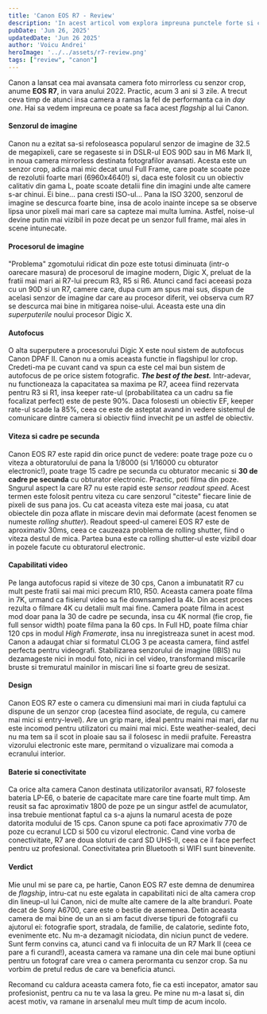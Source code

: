 ```yaml
---
title: 'Canon EOS R7 - Review'
description: 'In acest articol vom explora impreuna punctele forte si cele slabe ale camerei Canon EOS R7'
pubDate: 'Jun 26, 2025'
updatedDate: 'Jun 26 2025'
author: 'Voicu Andrei'
heroImage: '../../assets/r7-review.png'
tags: ["review", "canon"]
---
```


Canon a lansat cea mai avansata camera foto mirrorless cu senzor crop, anume **EOS R7**, in vara anului 2022. Practic, acum 3 ani si 3 zile. A trecut ceva timp de atunci insa camera a ramas la fel de performanta ca in *day one*. Hai sa vedem impreuna ce poate sa faca acest *flagship* al lui Canon.

#### Senzorul de imagine

Canon nu a ezitat sa-si refoloseasca popularul senzor de imagine de 32.5 de megapixeli, care se regaseste si in DSLR-ul EOS 90D sau in M6 Mark II, in noua camera mirrorless destinata fotografilor avansati. Acesta este un senzor crop, adica mai mic decat unul Full Frame, care poate scoate poze de rezolutii foarte mari (6960x4640!) si, daca este folosit cu un obiectiv calitativ din gama L, poate scoate detalii fine din imagini unde alte camere s-ar chinui. Ei bine... pana cresti ISO-ul... Pana la ISO 3200, senzorul de imagine se descurca foarte bine, insa de acolo inainte incepe sa se observe lipsa unor pixeli mai mari care sa capteze mai multa lumina. Astfel, noise-ul devine putin mai vizibil in poze decat pe un senzor full frame, mai ales in scene intunecate. 

#### Procesorul de imagine

"Problema" zgomotului ridicat din poze este totusi diminuata (intr-o oarecare masura) de procesorul de imagine modern, Digic X, preluat de la fratii mai mari ai R7-lui precum R3, R5 si R6. Atunci cand faci aceeasi poza cu un 90D si un R7, camere care, dupa cum am spus mai sus, dispun de acelasi senzor de imagine dar care au procesor diferit, vei observa cum R7 se descurca mai bine in mitigarea noise-ului. Aceasta este una din *superputerile* noului procesor Digic X.

#### Autofocus

O alta superputere a procesorului Digic X este noul sistem de autofocus Canon DPAF II. Canon nu a omis aceasta functie in flagshipul lor crop. Credeti-ma pe cuvant cand va spun ca este cel mai bun sistem de autofocus de pe orice sistem fotografic. ***The best of the best.*** Intr-adevar, nu functioneaza la capacitatea sa maxima pe R7, aceea fiind rezervata pentru R3 si R1, insa keeper rate-ul (probabilitatea ca un cadru sa fie focalizat perfect) este de peste 90%. Daca folosesti un obiectiv EF, keeper rate-ul scade la 85%, ceea ce este de asteptat avand in vedere sistemul de comunicare dintre camera si obiectiv fiind invechit pe un astfel de obiectiv.

#### Viteza si cadre pe secunda

Canon EOS R7 este rapid din orice punct de vedere: poate trage poze cu o viteza a obturatorului de pana la 1/8000 (si 1/16000 cu obturator electronic!), poate trage 15 cadre pe secunda cu obturator mecanic si **30 de cadre pe secunda** cu obturator electronic. Practic, poti filma din poze. Sngurul aspect la care R7 nu este rapid este *sensor readout speed*. Acest termen este folosit pentru viteza cu care senzorul "citeste" fiecare linie de pixeli de sus pana jos. Cu cat aceasta viteza este mai joasa, cu atat obiectele din poza aflate in miscare devin mai deformate (acest fenomen se numeste *rolling shutter*). Readout speed-ul camerei EOS R7 este de aproximativ 30ms, ceea ce cauzeaza problema de rolling shutter, fiind o viteza destul de mica. Partea buna este ca rolling shutter-ul este vizibil doar in pozele facute cu obturatorul electronic.

#### Capabilitati video

Pe langa autofocus rapid si viteze de 30 cps, Canon a imbunatatit R7 cu mult peste fratii sai mai mici precum R10, R50. Aceasta camera poate filma in 7K, urmand ca fisierul video sa fie downsampled la 4k. Din acest proces rezulta o filmare 4K cu detalii mult mai fine. Camera poate filma in acest mod doar pana la 30 de cadre pe secunda, insa cu 4K normal (fie crop, fie full sensor width) poate filma pana la 60 cps. In Full HD, poate filma chiar 120 cps in modul *High Framerate*, insa nu inregistreaza sunet in acest mod. Canon a adaugat chiar si formatul CLOG 3 pe aceasta camera, fiind astfel perfecta pentru videografi. Stabilizarea senzorului de imagine (IBIS) nu dezamageste nici in modul foto, nici in cel video, transformand miscarile bruste si tremuratul mainilor in miscari line si foarte greu de sesizat.

#### Design

Canon EOS R7 este o camera cu dimensiuni mai mari in ciuda faptului ca dispune de un senzor crop (acestea fiind asociate, de regula, cu camere mai mici si entry-level). Are un grip mare, ideal pentru maini mai mari, dar nu este incomod pentru utilizatori cu maini mai mici. Este weather-sealed, deci nu ma tem sa il scot in ploaie sau sa il folosesc in medii prafuite. Fereastra vizorului electronic este mare, permitand o vizualizare mai comoda a ecranului interior. 

#### Baterie si conectivitate

Ca orice alta camera Canon destinata utilizatorilor avansati, R7 foloseste bateria LP-E6, o baterie de capacitate mare care tine foarte mult timp. Am reusit sa fac aproximativ 1800 de poze pe un singur astfel de acumulator, insa trebuie mentionat faptul ca s-a ajuns la numarul acesta de poze datorita modului de 15 cps. Canon spune ca poti face aproximativ 770 de poze cu ecranul LCD si 500 cu vizorul electronic. Cand vine vorba de conectivitate, R7 are doua sloturi de card SD UHS-II, ceea ce il face perfect pentru uz profesional. Conectivitatea prin Bluetooth si WIFI sunt binevenite.

#### Verdict

Mie unul mi se pare ca, pe hartie, Canon EOS R7 este demna de denumirea de *flagship*, intru-cat nu este egalata in capabilitati nici de alta camera crop din lineup-ul lui Canon, nici de multe alte camere de la alte branduri. Poate decat de Sony A6700, care este o bestie de asemenea. Detin aceasta camera de mai bine de un an si am facut diverse tipuri de fotografii cu ajutorul ei: fotografie sport, stradala, de familie, de calatorie, sedinte foto, evenimente etc. Nu m-a dezamagit niciodata, din niciun punct de vedere. Sunt ferm convins ca, atunci cand va fi inlocuita de un R7 Mark II (ceea ce pare a fi curand!), aceasta camera va ramane una din cele mai bune optiuni pentru un fotograf care vrea o camera perormanta cu senzor crop. Sa nu vorbim de pretul redus de care va beneficia atunci. 

Recomand cu caldura aceasta camera foto, fie ca esti incepator, amator sau profesionist, pentru ca nu te va lasa la greu. Pe mine nu m-a lasat si, din acest motiv, va ramane in arsenalul meu mult timp de acum incolo. 